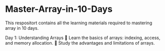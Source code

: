 # Master-Array-in-10-Days

This respositort contains all the learning materials required to mastering array in 10 days.

Day 1:
Understanding Arrays
🔶 Learn the basics of arrays: indexing, access, and memory allocation.
🔶 Study the advantages and limitations of arrays.
